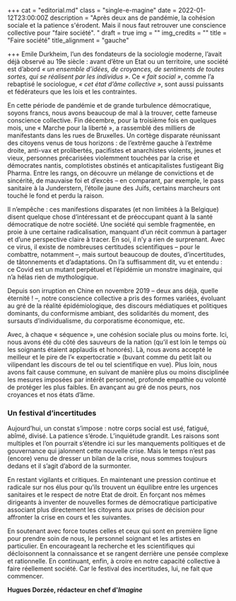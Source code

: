 +++
cat = "editorial.md"
class = "single-e-magine"
date = 2022-01-12T23:00:00Z
description = "Après deux ans de pandémie, la cohésion sociale et la patience s'érodent. Mais il nous faut retrouver une conscience collective pour \"faire société\". "
draft = true
img = ""
img_credits = ""
title = "Faire société"
title_alignment = "gauche"

+++
Emile Durkheim, l’un des fondateurs de la sociologie moderne, l’avait déjà observé au 19e siècle : avant d’être un Etat ou un territoire, une société est d’abord _« un ensemble d’idées, de croyances, de sentiments de toutes sortes, qui se réalisent par les individus »_. Ce _« fait social »_, comme l’a rebaptisé le sociologue, _« cet état d’âme collective »_, sont aussi puissants et fédérateurs que les lois et les contraintes.

En cette période de pandémie et de grande turbulence démocratique, soyons francs, nous avons beaucoup de mal à la trouver, cette fameuse conscience collective. Fin décembre, pour la troisième fois en quelques mois, une « Marche pour la liberté », a rassemblé des milliers de manifestants dans les rues de Bruxelles. Un cortège disparate réunissant des citoyens venus de tous horizons : de l’extrême gauche à l’extrême droite, anti-vax et prolibertés, pacifistes et anarchistes violents, jeunes et vieux, personnes précarisées violemment touchées par la crise et démocrates nantis, complotistes obstinés et anticapitalistes fustigeant Big Pharma. Entre les rangs, on découvre un mélange de convictions et de sincérité, de mauvaise foi et d’excès – en comparant, par exemple, le pass sanitaire à la Junderstern, l’étoile jaune des Juifs, certains marcheurs ont touché le fond et perdu la raison.

Il n’empêche : ces manifestions disparates (et non limitées à la Belgique) disent quelque chose d’intéressant et de préoccupant quant à la santé démocratique de notre société. Une société qui semble fragmentée, en proie à une certaine radicalisation, manquant d’un récit commun à partager et d’une perspective claire à tracer. En soi, il n’y a rien de surprenant. Avec ce virus, il existe de nombreuses certitudes scientifiques – pour le combattre, notamment –, mais surtout beaucoup de doutes, d’incertitudes, de tâtonnements et d’adaptations. On l’a suffisamment dit, vu et entendu : ce Covid est un mutant perpétuel et l’épidémie un monstre imaginaire, qui n’a hélas rien de mythologique.

Depuis son irruption en Chine en novembre 2019 – deux ans déjà, quelle éternité ! –, notre conscience collective a pris des formes variées, évoluant au gré de la réalité épidémiologique, des discours médiatiques et politiques dominants, du conformisme ambiant, des solidarités du moment, des sursauts d’individualisme, du corporatisme économique, etc. 

Avec, à chaque « séquence », une cohésion sociale plus ou moins forte. Ici, nous avons été du côté des sauveurs de la nation (qu’il est loin le temps où les soignants étaient applaudis et honorés). Là, nous avons accepté le meilleur et le pire de l’« expertocratie » (buvant comme du petit lait ou vilipendant les discours de tel ou tel scientifique en vue). Plus loin, nous avons fait cause commune, en suivant de manière plus ou moins disciplinée les mesures imposées par intérêt personnel, profonde empathie ou volonté de protéger les plus faibles. En avançant au gré de nos peurs, nos croyances et nos états d’âme.

### Un festival d’incertitudes

Aujourd’hui, un constat s’impose : notre corps social est usé, fatigué, abîmé, divisé. La patience s’érode. L’inquiétude grandit. Les raisons sont multiples et l’on pourrait s’étendre ici sur les manquements politiques et de gouvernance qui jalonnent cette nouvelle crise. Mais le temps n’est pas (encore) venu de dresser un bilan de la crise, nous sommes toujours dedans et il s’agit d’abord de la surmonter.

En restant vigilants et critiques. En maintenant une pression continue et radicale sur nos élus pour qu’ils trouvent un équilibre entre les urgences sanitaires et le respect de notre Etat de droit. En forçant nos mêmes dirigeants à inventer de nouvelles formes de démocratique participative associant plus directement les citoyens aux prises de décision pour affronter la crise en cours et les suivantes.

En soutenant avec force toutes celles et ceux qui sont en première ligne pour prendre soin de nous, le personnel soignant et les artistes en particulier. En encourageant la recherche et les scientifiques qui décloisonnent la connaissance et se rangent derrière une pensée complexe et rationnelle. En continuant, enfin, à croire en notre capacité collective à faire réellement société. Car le festival des incertitudes, lui, ne fait que commencer.

**Hugues Dorzée, rédacteur en chef d'_Imagine_**